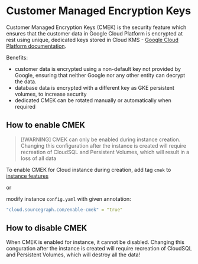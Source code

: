 # Customer Managed Encryption Keys

Customer Managed Encryption Keys (CMEK) is the security feature which ensures that the customer data in Google Cloud Platform is encrypted at rest using unique, dedicated keys stored in Cloud KMS - [Google Cloud Platform documentation](https://cloud.google.com/kms/docs/cmek).

Benefits:

- customer data is encrypted using a non-default key not provided by Google, ensuring that neither Google nor any other entity can decrypt the data.
- database data is encrypted with a different key as GKE persistent volumes, to increase security
- dedicated CMEK can be rotated manually or automatically when required

## How to enable CMEK

> [!WARNING] CMEK can only be enabled during instance creation. Changing this configuration after the instance is created will require recreation of CloudSQL and Persistent Volumes, which will result in a loss of all data

To enable CMEK for Cloud instance during creation, add tag `cmek` to [instance features](https://sourcegraph.sourcegraph.com/github.com/sourcegraph/cloud/-/blob/.github/workflows/mi_create.yml?L63)

or

modify instance `config.yaml` with given annotation:

```yaml
"cloud.sourcegraph.com/enable-cmek" = "true"
```

## How to disable CMEK

When CMEK is enabled for instance, it cannot be disabled. Changing this conguration after the instance is created will require recreation of CloudSQL and Persistent Volumes, which will destroy all the data!
